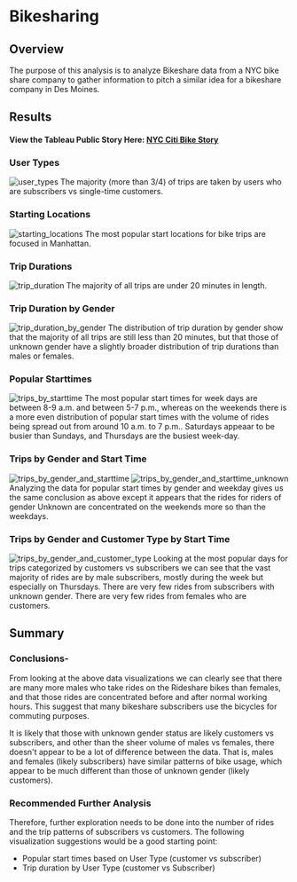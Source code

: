 # Bikesharing

## Overview
The purpose of this analysis is to analyze Bikeshare data from a NYC bike share company to gather information to pitch a similar idea for a bikeshare company in Des Moines. 

## Results

#### View the Tableau Public Story Here: [NYC Citi Bike Story](https://public.tableau.com/app/profile/jenna.dodge/viz/NYCCitiBikeStoryJD/NYCCitiBikeStory)

### User Types
![user_types](images/User_types.png)
The majority (more than 3/4) of trips are taken by users who are subscribers vs single-time customers.

### Starting Locations
![starting_locations](images/Starting_locations.png)
The most popular start locations for bike trips are focused in Manhattan.

### Trip Durations
![trip_duration](images/Trip_duration.png)
The majority of all trips are under 20 minutes in length.

### Trip Duration by Gender
![trip_duration_by_gender](images/Trip_duration_by_gender.png)
The distribution of trip duration by gender show that the majority of all trips are still less than 20 minutes, but that those of unknown gender have a slightly broader distribution of trip durations than males or females.

### Popular Starttimes
![trips_by_starttime](images/Trips_by_starttime.png)
The most popular start times for week days are between 8-9 a.m. and between 5-7 p.m., whereas on the weekends there is a more even distribution of popular start times with the volume of rides being spread out from around 10 a.m. to 7 p.m.. Saturdays appeaar to be busier than Sundays, and Thursdays are the busiest week-day.

### Trips by Gender and Start Time
![trips_by_gender_and_starttime](images/Trips_by_gender_and_start_time.png)
![trips_by_gender_and_starttime_unknown](images/Trips_by_gender_and_start_time_unknown.png)
Analyzing the data for popular start times by gender and weekday gives us the same conclusion as above except it appears that the rides for riders of gender Unknown are concentrated on the weekends more so than the weekdays. 

### Trips by Gender and Customer Type by Start Time
![trips_by_gender_and_customer_type](images/Trips_by_gender_and_customer_type.png)
Looking at the most popular days for trips categorized by customers vs subscribers we can see that the vast majority of rides are by male subscribers, mostly during the week but especially on Thursdays. There are very few rides from subscribers with unknown gender. There are very few rides from females who are customers.


## Summary

### Conclusions-
From looking at the above data visualizations we can clearly see that there are many more males who take rides on the Rideshare bikes than females, and that those rides are concentrated before and after normal working hours. This suggest that many bikeshare subscribers use the bicycles for commuting purposes. 

It is likely that those with unknown gender status are likely customers vs subscribers, and other than the sheer volume of males vs females, there doesn't appear to be a lot of difference between the data. That is, males and females (likely subscribers) have similar patterns of bike usage, which appear to be much different than those of unknown gender (likely customers).

### Recommended Further Analysis
Therefore, further exploration needs to be done into the number of rides and the trip patterns of subscribers vs customers. The following visualization suggestions would be a good starting point:
- Popular start times based on User Type (customer vs subscriber)
- Trip duration by User Type (customer vs Subscriber)